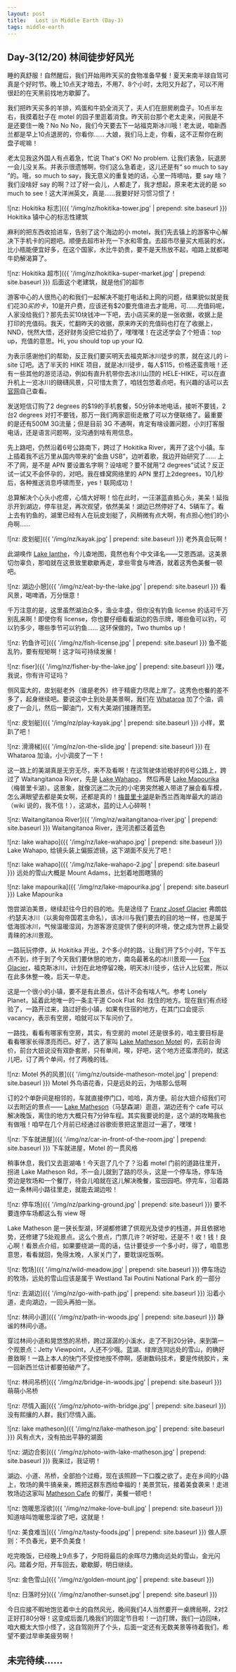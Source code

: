 ```yaml
---
layout: post
title:   Lost in Middle Earth (Day-3)
tags: middle-earth
---
```


## Day-3(12/20) 林间徒步好风光

睡的真舒服！自然醒后，我们开始用昨天买的食物准备早餐！夏天来南半球自驾可真是个好时节。晚上10点天才暗去，不用7、8个小时，太阳又升起了，可以不用很赶的在天黑前找地方歇脚了。

我们把昨天买多的羊排，鸡蛋和牛奶全消灭了，夫人们在厨房刷盘子。10点半左右，我摸着肚子在 motel 的园子里逛着消食。昨天前台那个老太走来，问我是不是还要住一晚？No No No，我们今天要去下一站福克斯冰川哦！老太说，咱新西兰都是早上10点退房的，你看你…… 大娘，我们马上走，你看，这不正帮你在刷盘子呢嘛！

<!--more-->

老太见我这外国人有点着急，忙说 That's OK! No problem. 让我们表急，玩退房一会儿没关系。并表示很遗憾啊，你们这么急着走，这儿还是有“ so much to say ”的。哦，so much to say，我无意义的重复她的话，心里一阵嘀咕，要 say 啥？我们没啥好 say 的啊？过了好一会儿，人都走了，我才想起，原来老太说的是 so much to see！这大洋洲英文，真是……我要好好习惯习惯了！

![nz: Hokitika 标志]({{ '/img/nz/hokitika-tower.jpg' | prepend: site.baseurl }})
<i class="fa fa-hand-o-up"></i> <span>Hokitika 镇中心的标志性建筑</span>

麻利的把东西收拾进车，告别了这个海边的小 motel，我们先去镇上的游客中心解决下手机卡的问题吧。顺便去超市补充一下水和零食。去超市尽量买大瓶装的水，比小瓶能便宜好多，在这个国家，水比牛奶贵，要不是天热放不起，咱路上就都喝牛奶解渴算了。

![nz: Hokitika 超市]({{ '/img/nz/hokitika-super-market.jpg' | prepend: site.baseurl }})
<i class="fa fa-hand-o-up"></i> <span>后面这个老建筑，就是他们的超市</span>

游客中心的人很热心的和我们一起解决不能打电话和上网的问题，结果貌似就是我们花$30买的卡，$10是开户费，应该还有$20要充值进去才能用，可……充值码呢，人家没给我们？那先去买10块钱冲一下吧，去小店买来的是一张收据，收据上是打印的充值码。我天，忙翻昨天的收据，原来昨天的充值码也打在了收据上，NND，恍然大悟，还好财务没把它给扔了，嘿嘿嘿！在这还学会了个短语：top up，充值的意思。Hi, you should top up your IQ.

为表示感谢他们的帮助，反正我们要买明天去福克斯冰川徒步的票，就在这儿的 i-site 订吧。选了半天的 HIKE 项目，就是冰川徒步，每人$115，价格还蛮贵哦！还有一些其他的游览活动，例如有直升机带你去冰川山顶的 HELE-HIKE，可以在直升机上一览冰川的磅礴风景，只可惜太贵了，咱钱包悠着点吧，有兴趣的话可以去[官网](http://www.foxguides.co.nz/)自己查看。

发送短信订购了2 degrees 的$19的手机套餐，50分钟本地电话，接听不要钱，2台2 degrees 对打不要钱，那万一我们两家逛街走散了可以方便联络了。最重要的是还有500M 3G流量；但是目前 3G 不通啊，肯定有啥设置问题，小刘打客服电话，还是语言问题啊，没沟通到啥有用信息。

先上路吧，仍然沿着6号公路南下，跨过了 Hokitika River，离开了这个小镇。车上插着我不远万里从国内带来的“金曲 USB”，边听着歌，我边开始研究了…… 上不了网，是不是 APN 要设置名字啊？设啥呢？要不就用“2 degrees”试试？反正试一试又不会怀孕的，对吧。我在蜂窝网络里的 APN 里打上2degrees，10几秒后，各种推送消息呼啸而至，yes！联网成功！

总算解决个心头小疙瘩，心情大好啊！恰在此时，一汪湛蓝直抵心头，美呆！延指示开到湖边，停车驻足，再次观望，依然美呆！湖边已然停好了4、5辆车了。看上去有钓鱼的，湖里已经有人在玩皮划艇了，风稍微有点大啊，有点担心他们的小舟啊……

![nz: 皮划艇]({{ '/img/nz/kayak.jpg' | prepend: site.baseurl }})
<i class="fa fa-hand-o-up"></i> <span>老外真会玩啊！</span>

此湖唤作 [<i class="fa fa-map-marker"></i> Lake Ianthe]( http://dwz.cn/32VeNo)，今儿查地图，竟然也有个中文译名——艾恩西湖。这美景切勿辜负，那咱就在这景致里歇歇再走，拿些零食与啤酒，就着这秀色美餐一顿吧。

![nz: 湖边小憩]({{ '/img/nz/eat-by-the-lake.jpg' | prepend: site.baseurl }})
<i class="fa fa-hand-o-up"></i> <span>看风景，喝啤酒，万分惬意！</span>

千万注意的是，这里虽然湖泊众多，渔业丰盛，但你没有钓鱼 license 的话可千万别乱来啊！即使你有 license，你也要仔细看看湖边的告示牌，哪些鱼可以钓，可以钓多少，哪些季节可以钓鱼…… 这环保做的，Two thumbs up！

![nz: 钓鱼许可]({{ '/img/nz/fish-license.jpg' | prepend: site.baseurl }})
<i class="fa fa-hand-o-up"></i> <span>鱼不能乱钓，要有规矩啊！这才叫可持续发展！</span>

![nz: fiser]({{ '/img/nz/fisher-by-the-lake.jpg' | prepend: site.baseurl }})
<i class="fa fa-hand-o-up"></i> <span>嘿，我说，你有许可证吗？</span>

侧风蛮大的，皮划艇老外（谁是老外）终于精疲力尽爬上岸了。这秀色也餐的差不多了，起身继续吧。要说这中土到处是美景啊，我们在 [<i class="fa fa-map-marker"></i> Whataroa]( http://dwz.cn/32VFkI) 加了个油，调皮了一会儿，然后一脚油门，又有大美湖们接踵而至。

![nz: 皮划艇]({{ '/img/nz/play-kayak.jpg' | prepend: site.baseurl }})
<i class="fa fa-hand-o-up"></i> <span>小样，累趴了吧！</span>

![nz: 滑滑梯]({{ '/img/nz/on-the-slide.jpg' | prepend: site.baseurl }})
<i class="fa fa-hand-o-up"></i> <span>在 Whataroa 加油，小小调皮了一下！</span>

这一路上的美湖真是无穷无尽，来不及看啊！在这驾驶体验极好的6号公路上，跨过了 Waitangitanoa River，先是 [<i class="fa fa-map-marker"></i> Lake Wahapo](http://dwz.cn/32WXW2)， 然后再是 [<i class="fa fa-map-marker"></i> Lake Mapourika](http://dwz.cn/32VKVd)（梅普里卡湖）。这景象，就像沉迷二次元的小宅男突然被人带进了展会看车模，怎么满眼望去都是美女啊，还都是真的！[梅普里卡湖](https://zh.wikipedia.org/wiki/梅普里卡湖)是新西兰西海岸最大的湖泊（wiki 说的，我不信！），这湖水，蓝的让人心碎啊！

![nz: Waitangitanoa River]({{ '/img/nz/waitangitanoa-river.jpg' | prepend: site.baseurl }})
<i class="fa fa-hand-o-up"></i> <span>Waitangitanoa River，连河流都泛着蓝色</span>

![nz: lake wahapo]({{ '/img/nz/lake-wahapo.jpg' | prepend: site.baseurl }})
<i class="fa fa-hand-o-up"></i> <span>Lake Wahapo, 给镜头装上偏振滤镜，这下湖面不反光了吧！</span>

![nz: lake wahapo]({{ '/img/nz/lake-wahapo-2.jpg' | prepend: site.baseurl }})
<i class="fa fa-hand-o-up"></i> <span>远处的雪山大概是 Mount Adams，比划着地图瞎猜的</span>

![nz: lake mapourika]({{ '/img/nz/lake-mapourika.jpg' | prepend: site.baseurl }})
<i class="fa fa-hand-o-up"></i> <span>Lake Mapourika</span>

饱尝湖泊美景，继续赶往今日的目的地。先是途径了 [<i class="fa fa-map-marker"></i> Franz Josef Glacier](http://dwz.cn/32VNfA) 弗朗兹·约瑟夫冰川（以奥匈帝国君主命名），该冰川与我们要去的目的地一样，也是属于低海拔冰川，气候温暖湿润，为游客游览提供了便利的环境，使之成为世界上最受青睐的冰川景观。

一路玩玩停停，从 Hokitika 开出，2个多小时的路，让我们开了5个小时，下午五点不到，终于到了今天我们要休憩的地方，南岛最著名的冰川景观—— [<i class="fa fa-map-marker"></i> Fox Glacier](http://dwz.cn/33eaZu)，福克斯冰川，计划在此地停留2晚，明天冰川徒步，估计人比较累，所以在此多休整一晚，后天一早走。

这是一个很小的小镇，要不是有此景点，估计不会有啥人气。参考 Lonely Planet，延着此地唯一的一条主干道 Cook Flat Rd. 找住的地方。现在我们有点经验了，一路开过来，路过好些小镇，如果有住宿的地方，在其门口会提示 vacancy，表示有空房，咱就可以下车问价了。

一路找，看看有哪家有空房，其实，有空房的 motel 还是很多的，咱主要目标是看看哪家长得漂亮而已。好了，选了家叫 [<i class="fa fa-map-marker"></i> Lake Matheson Motel](http://dwz.cn/33fYKV) 的，去前台询价，前台大妞说没有双卧套房，只有单间，唉，好吧，这个地方还蛮漂亮的，就这儿吧，订了两个单间，付了两晚的钱。

![nz: Motel 外的风景]({{ '/img/nz/outside-matheson-motel.jpg' | prepend: site.baseurl }})
<i class="fa fa-hand-o-up"></i> <span>Motel 外鸟语花香，只是远处的云，为啥那么低啊</span>

订的2个单卧间是相邻的，车就直接停门口，哈哈，真方便。前台大妞介绍我们可以去附近的景点—— [<i class="fa fa-map-marker"></i> Lake Matheson](http://dwz.cn/33gbcb)（马瑟森湖）逛逛，湖边还有个 cafe 可以解决晚饭，离住的地方大概只有7分钟车程。其实我要说的是，这个湖的攻略我也有做哦！咱早在几个月前已经通过谷歌街景把这里逛过一遍了，嘿嘿！

![nz: 下车就进屋]({{ '/img/nz/car-in-front-of-the-room.jpg' | prepend: site.baseurl }})
<i class="fa fa-hand-o-up"></i> <span>下车就进屋，Motel 的一贯风格</span>

稍事休息，我们又去逛湖咯！今天逛了几个了？沿着 motel 门前的道路往里开，拐进 Lake Matheson Rd，不一会儿就到了路的尽头，这是一个停车场，停车场旁边是牧场和一个餐厅，待会儿咱就在这儿解决晚餐，蛮田园吧。停完车，沿着路边一条林间小路往里走，就能去湖边啦！

![nz: 停车场]({{ '/img/nz/parking-ground.jpg' | prepend: site.baseurl }})
<i class="fa fa-hand-o-up"></i> <span>要不要连停车场都这么有 view 呀</span>

Lake Matheson 是一狭长型湖，环湖都修建了供观光及徒步的栈道，并且依据地势，还修建了5处观景点。这么个景点，门票几许？听好啦，还是不！收！钱！良心啊！看景点介绍，如果要绕湖一周的话，估计要徒步一个多小时，得了，咱意思意思，看看就回，免得太晚，人家关门了，要耽误吃饭啊。

![nz: 牧场]({{ '/img/nz/wild-meadow.jpg' | prepend: site.baseurl }})
<i class="fa fa-hand-o-up"></i> <span>停车场边的牧场，远处的雪山应该是属于 Westland Tai Poutini National Park 的一部分</span>

![nz: 去湖边]({{ '/img/nz/go-with-path.jpg' | prepend: site.baseurl }})
<i class="fa fa-hand-o-up"></i> <span>沿着小道，走向湖边，一回头再拍一张。</span>

![nz: 林间小道]({{ '/img/nz/path-in-woods.jpg' | prepend: site.baseurl }})
<i class="fa fa-hand-o-up"></i> <span>静谧的林间小道。</span>

穿过林间小道和晃悠悠的吊桥，跨过潺潺的小溪水，走了不到20分钟，来到第一个观景点：Jetty Viewpoint，人还不少哦。蓝湖、绿岸连同远处的雪山，的确好景致啊！一路上本人的快门不受控地按不停啊，感谢数码技术，要是传统胶片，来一回新西兰估计都要拍破产了。

![nz: 林间吊桥]({{ '/img/nz/bridge-in-woods.jpg' | prepend: site.baseurl }})
<i class="fa fa-hand-o-up"></i> <span>萌萌小吊桥</span>

![nz: 尽情入画]({{ '/img/nz/photo-with-bridge.jpg' | prepend: site.baseurl }})
<i class="fa fa-hand-o-up"></i> <span>没有熙攘的人群，我们尽情入画。</span>

![nz: lake matheson]({{ '/img/nz/lake-matheson.jpg' | prepend: site.baseurl }})
<i class="fa fa-hand-o-up"></i> <span>风有点大，没有拍出平静的湖面</span>

![nz: 湖边合影]({{ '/img/nz/photo-with-lake-matheson.jpg' | prepend: site.baseurl }})
<i class="fa fa-hand-o-up"></i> <span>我来过，我证明！</span>

湖边、小道、吊桥，全部拍个过瘾，现在该照顾一下口腹之欲了。走在乡间的小路上，牧场的黄牛搞亲亲，瞧把这群东西给幸福的！美景赏玩，接着美食袭来！走进牧场边这家叫 [<i class="fa fa-map-marker"></i> Matheson Cafe](http://dwz.cn/33hpNh) 的餐厅，美餐一顿吧！

![nz: 饱暖思淫欲]({{ '/img/nz/make-love-bull.jpg' | prepend: site.baseurl }})
<i class="fa fa-hand-o-up"></i> <span>知道啥叫饱暖思淫欲了吧，这就是！</span>

![nz: 美食难当]({{ '/img/nz/tasty-foods.jpg' | prepend: site.baseurl }})
<i class="fa fa-hand-o-up"></i> <span>做人原则：不负春光，更不负美食！</span>

吃完晚饭，已经晚上9点多了，夕阳将最后的余晖尽力撒向远处的雪山，金光闪闪。踏着夕阳，开车回去，歇歇脚，明日继续。

![nz: 金色雪山]({{ '/img/nz/golden-mount.jpg' | prepend: site.baseurl }})

![nz: 日落时分]({{ '/img/nz/another-sunset.jpg' | prepend: site.baseurl }})

今日应接不暇地饱览着中土的自然风光，晚间我们4人当然要开一桌牌局啊，2对2正好打80分呀！这变成后面几晚我们的固定节目啦！一边打牌，我们一边回味，咱大概太大惊小怪了，这自驾刚开了个头，后面一定还有无数美景等待着我们，希望不要过早审美疲劳啊！

## 未完待续……
